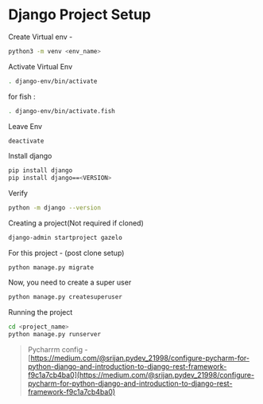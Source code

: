 Django Project Setup
====================

Create Virtual env -

```sh
python3 -m venv <env_name>
```

Activate Virtual Env

```sh
. django-env/bin/activate
```

for fish  :

```sh
. django-env/bin/activate.fish
```

Leave Env

```sh
deactivate
```

Install django

```sh
pip install django
pip install django==<VERSION>
```

Verify
```sh
python -m django --version
```

Creating a project(Not required if cloned)

```sh
django-admin startproject gazelo
```

For this project - (post clone setup)  

```shell script
python manage.py migrate
```

Now, you need to create a super user
  
```sh
python manage.py createsuperuser
```

Running the project

```sh
cd <project_name>
python manage.py runserver
```

> Pycharrm config - [https://medium.com/@srijan.pydev_21998/configure-pycharm-for-python-django-and-introduction-to-django-rest-framework-f9c1a7cb4ba0](https://medium.com/@srijan.pydev_21998/configure-pycharm-for-python-django-and-introduction-to-django-rest-framework-f9c1a7cb4ba0)


